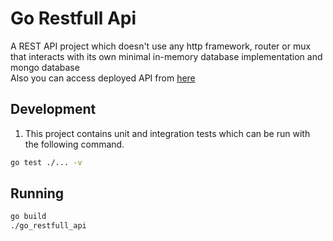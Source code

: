 # Go Restfull Api
A REST API project which doesn't use any http framework, router or mux that interacts with its own minimal in-memory database implementation and mongo database
<br>Also you can access deployed API from [here](https://go-restfull-api.herokuapp.com/)


## Development
1. This project contains unit and integration tests which can be run with the following command.
```sh
go test ./... -v
```


## Running

```sh
go build
./go_restfull_api
```


